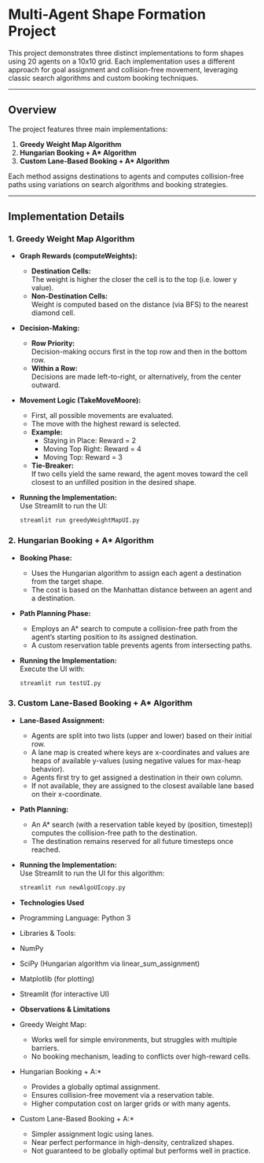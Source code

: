 # Multi-Agent Shape Formation Project

This project demonstrates three distinct implementations to form shapes using 20 agents on a 10x10 grid. Each implementation uses a different approach for goal assignment and collision-free movement, leveraging classic search algorithms and custom booking techniques.

---

## Overview

The project features three main implementations:

1. **Greedy Weight Map Algorithm**  
2. **Hungarian Booking + A\* Algorithm**  
3. **Custom Lane-Based Booking + A\* Algorithm**

Each method assigns destinations to agents and computes collision-free paths using variations on search algorithms and booking strategies.

---

## Implementation Details

### 1. Greedy Weight Map Algorithm

- **Graph Rewards (computeWeights):**  
  - **Destination Cells:**  
    The weight is higher the closer the cell is to the top (i.e. lower y value).  
  - **Non-Destination Cells:**  
    Weight is computed based on the distance (via BFS) to the nearest diamond cell.

- **Decision-Making:**  
  - **Row Priority:**  
    Decision-making occurs first in the top row and then in the bottom row.
  - **Within a Row:**  
    Decisions are made left-to-right, or alternatively, from the center outward.

- **Movement Logic (TakeMoveMoore):**  
  - First, all possible movements are evaluated.  
  - The move with the highest reward is selected.  
  - **Example:**  
    - Staying in Place: Reward = 2  
    - Moving Top Right: Reward = 4  
    - Moving Top: Reward = 3  
  - **Tie-Breaker:**  
    If two cells yield the same reward, the agent moves toward the cell closest to an unfilled position in the desired shape.

- **Running the Implementation:**  
  Use Streamlit to run the UI:
  ```bash
  streamlit run greedyWeightMapUI.py
### 2. Hungarian Booking + A* Algorithm

- **Booking Phase:**  
  - Uses the Hungarian algorithm to assign each agent a destination from the target shape.  
  - The cost is based on the Manhattan distance between an agent and a destination.

- **Path Planning Phase:**  
  - Employs an A* search to compute a collision-free path from the agent’s starting position to its assigned destination.  
  - A custom reservation table prevents agents from intersecting paths.

- **Running the Implementation:**  
  Execute the UI with:  
  ```bash
  streamlit run testUI.py
### 3. Custom Lane-Based Booking + A* Algorithm

- **Lane-Based Assignment:**  
  - Agents are split into two lists (upper and lower) based on their initial row.  
  - A lane map is created where keys are x-coordinates and values are heaps of available y-values (using negative values for max-heap behavior).  
  - Agents first try to get assigned a destination in their own column.  
  - If not available, they are assigned to the closest available lane based on their x-coordinate.

- **Path Planning:**  
  - An A* search (with a reservation table keyed by (position, timestep)) computes the collision-free path to the destination.  
  - The destination remains reserved for all future timesteps once reached.

- **Running the Implementation:**  
  Use Streamlit to run the UI for this algorithm:  
  ```bash
  streamlit run newAlgoUIcopy.py
 - **Technologies Used**
- Programming Language: Python 3
- Libraries & Tools:
- NumPy
- SciPy (Hungarian algorithm via linear_sum_assignment)
- Matplotlib (for plotting)
- Streamlit (for interactive UI)
- **Observations & Limitations**
- Greedy Weight Map:

  - Works well for simple environments, but struggles with multiple barriers.
  - No booking mechanism, leading to conflicts over high-reward cells.
- Hungarian Booking + A:*

  - Provides a globally optimal assignment.
  - Ensures collision-free movement via a reservation table.
  - Higher computation cost on larger grids or with many agents.
- Custom Lane-Based Booking + A:*

  - Simpler assignment logic using lanes.
  - Near perfect performance in high-density, centralized shapes.
  - Not guaranteed to be globally optimal but performs well in practice.

